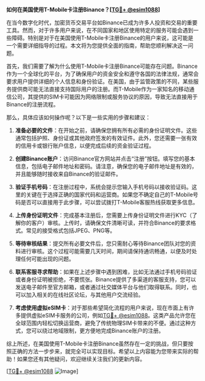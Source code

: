 **如何在美国使用T-Mobile卡注册Binance？[[TG💪+ @esim1088](https://t.me/s/esim1088)]**

在当今数字化时代，加密货币交易平台如Binance已成为许多人投资和交易的重要工具。然而，对于许多用户来说，在不同国家和地区使用特定的服务可能会遇到一些障碍。特别是对于在美国使用T-Mobile卡注册Binance的用户来说，这可能是一个需要详细指导的过程。本文将为您提供全面的指南，帮助您顺利解决这一问题。

首先，我们需要了解为什么使用T-Mobile卡注册Binance可能存在问题。Binance作为一个全球化的平台，为了确保用户的资金安全和遵守各国的法律法规，通常会要求用户提供详细的个人信息和身份验证。在美国，由于监管政策的不同，某些服务提供商可能无法直接支持国际用户的注册。而T-Mobile作为一家知名的移动通信公司，其提供的SIM卡可能因为网络限制或服务协议的原因，导致无法直接用于Binance的注册流程。

那么，具体应该如何操作呢？以下是一些实用的步骤和建议：

1. **准备必要的文件**：在开始之前，请确保您拥有所有必需的身份证明文件。这些通常包括护照、身份证或其他政府签发的有效证件。此外，您还需要一张有效的信用卡或银行账户信息，以便完成后续的资金验证过程。

2. **创建Binance账户**：访问Binance官方网站并点击“注册”按钮。填写您的基本信息，包括电子邮件地址和密码。请注意，确保您的电子邮件地址是有效的，并且能够随时接收来自Binance的验证邮件。

3. **验证手机号码**：在注册过程中，系统会提示您输入手机号码以接收验证码。这里的关键在于选择正确的国家代码和运营商。如果您不确定自己的T-Mobile号码是否可以直接用于此步骤，可以尝试拨打T-Mobile客服热线获取更多信息。

4. **上传身份证明文件**：完成基本注册后，您需要上传身份证明文件进行KYC（了解你的客户）审核。上传时，请确保文件清晰可读，并符合Binance的要求格式。常见的接受格式包括JPEG、PNG等。

5. **等待审核结果**：提交所有必要文件后，您只需耐心等待Binance团队对您的资料进行审核。这个过程可能需要几天时间，期间请保持通讯畅通，以便及时处理任何可能出现的问题。

6. **联系客服寻求帮助**：如果在上述步骤中遇到困难，比如无法通过手机号码验证或者身份证明被拒绝，不要慌张。Binance提供了多渠道的客服支持，您可以发送电子邮件至官方邮箱，或者通过社交媒体平台与他们取得联系。同时，也可以加入相关的在线社区论坛，与其他用户交流经验。

7. **考虑使用虚拟eSIM卡**：对于那些希望简化流程的用户来说，现在市面上有许多提供虚拟eSIM卡服务的公司，例如[TG💪+ @esim1088](https://t.me/s/esim1088)。这类产品允许您在全球范围内轻松切换运营商，避免了传统物理SIM卡带来的不便。通过这种方式，您可以绕过地域限制，更方便地完成Binance账户的注册。

综上所述，在美国使用T-Mobile卡注册Binance虽然存在一定的挑战，但只要按照正确的方法一步步来，就完全可以实现目标。希望以上内容能为您带来实际的帮助！如果您还有其他疑问，欢迎继续关注我们的更新内容。

[[TG💪+ @esim1088](https://t.me/s/esim1088) ![Image](https://i.postimg.cc/4NQfJmqS/Snipaste-2025-05-13-00-14-12.png)]